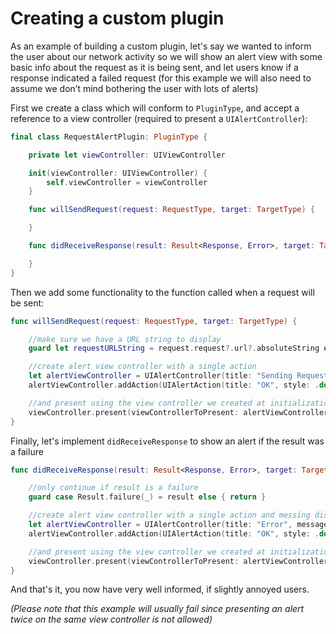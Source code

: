Creating a custom plugin
=========================================================

As an example of building a custom plugin, let's say we wanted to inform the user about our network activity so we will show an alert view with some basic info about the request as it is being sent, and let users know if a response indicated a failed request (for this example we will also need to assume we don’t mind bothering the user with lots of alerts)

First we create a class which will conform to `PluginType`, and accept a reference to a view controller (required to present a `UIAlertController`):

```swift
final class RequestAlertPlugin: PluginType {

    private let viewController: UIViewController

    init(viewController: UIViewController) {
        self.viewController = viewController
    }

    func willSendRequest(request: RequestType, target: TargetType) {

    }

    func didReceiveResponse(result: Result<Response, Error>, target: TargetType) {

    }
}
```

Then we add some functionality to the function called when a request will be sent:

```swift
func willSendRequest(request: RequestType, target: TargetType) {

    //make sure we have a URL string to display
    guard let requestURLString = request.request?.url?.absoluteString else { return }

    //create alert view controller with a single action
    let alertViewController = UIAlertController(title: "Sending Request", message: requestURLString, preferredStyle: .alert)
    alertViewController.addAction(UIAlertAction(title: "OK", style: .default, handler: nil))

    //and present using the view controller we created at initialization
    viewController.present(viewControllerToPresent: alertViewController, animated: true)
}
```

Finally, let's implement `didReceiveResponse` to show an alert if the result was a failure

```swift
func didReceiveResponse(result: Result<Response, Error>, target: TargetType) {

    //only continue if result is a failure
    guard case Result.failure(_) = result else { return }

    //create alert view controller with a single action and messing displaying status code
    let alertViewController = UIAlertController(title: "Error", message: "Request failed with status code: \(error.response?.statusCode ?? 0)", preferredStyle: .alert)
    alertViewController.addAction(UIAlertAction(title: "OK", style: .default, handler: nil))

    //and present using the view controller we created at initialization
    viewController.present(viewControllerToPresent: alertViewController, animated: true)
}
```

And that's it, you now have very well informed, if slightly annoyed users.

_(Please note that this example will usually fail since presenting an alert twice on the same view controller is not allowed)_
